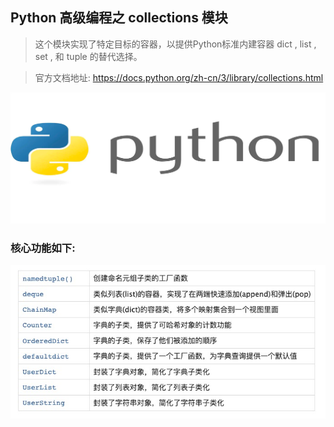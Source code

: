 ## Python 高级编程之 collections 模块
> 这个模块实现了特定目标的容器，以提供Python标准内建容器 dict , list , set , 和 tuple 的替代选择。

> 官方文档地址: https://docs.python.org/zh-cn/3/library/collections.html

![python](image/python_logo.png)

### 核心功能如下:
![collections](image/core.jpeg)
